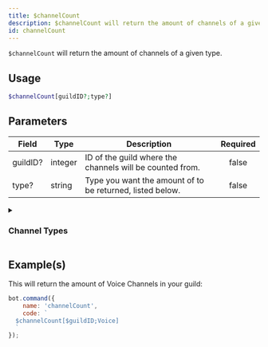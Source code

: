 ```yaml
---
title: $channelCount
description: $channelCount will return the amount of channels of a given type.
id: channelCount
---
```


`$channelCount` will return the amount of channels of a given type.

## Usage

```php
$channelCount[guildID?;type?]
```

## Parameters

| Field    | Type    | Description                                               | Required |
| -------- | ------- | --------------------------------------------------------- | :------: |
| guildID? | integer | ID of the guild where the channels will be counted from.  |  false   |
| type?    | string  | Type you want the amount of to be returned, listed below. |  false   |

<details>
  <summary><h3> Channel Types </h3></summary>

| Channel Type         |                    |
| -------------------- | ------------------ |
| Text Channel         | Text               |
| Voice Channel        | Voice              |
| Category             | Category           |
| Stage Channel        | Stage              |
| Private Thread       | PrivateThread      |
| Public Thread        | PublicThread       |
| Forum                | Forum              |
| Announcement Thread  | AnnouncementThread |
| Announcement Channel | Announcement       |
| Home                 | GuildDirectory     |
| NSFW Channel         | NSFW               |
| Direct Message       | DM                 |
| All Channel Types    | all                |

</details>

## Example(s)

This will return the amount of Voice Channels in your guild:

```javascript
bot.command({
    name: 'channelCount',
    code: `
  $channelCount[$guildID;Voice]
  `
});
```
